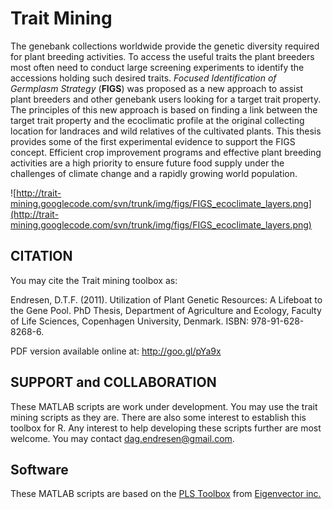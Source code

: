 # Trait Mining #

The genebank collections worldwide provide the genetic diversity required for plant breeding activities. To access the useful traits the plant breeders most often need to conduct large screening experiments to identify the accessions holding such desired traits. _Focused Identification of Germplasm Strategy_ (**FIGS**) was proposed as a new approach to assist plant breeders and other genebank users looking for a target trait property. The principles of this new approach is based on finding a link between the target trait property and the ecoclimatic profile at the original collecting location for landraces and wild relatives of the cultivated plants. This thesis provides some of the first experimental evidence to support the FIGS concept. Efficient crop improvement programs and effective plant breeding activities are a high priority to ensure future food supply under the challenges of climate change and a rapidly growing world population.

![http://trait-mining.googlecode.com/svn/trunk/img/figs/FIGS_ecoclimate_layers.png](http://trait-mining.googlecode.com/svn/trunk/img/figs/FIGS_ecoclimate_layers.png)


## CITATION ##
You may cite the Trait mining toolbox as:

Endresen, D.T.F. (2011). Utilization of Plant Genetic Resources: A Lifeboat to the Gene Pool. PhD Thesis, Department of Agriculture and Ecology, Faculty of Life Sciences, Copenhagen University, Denmark. ISBN: 978-91-628-8268-6.

PDF version available online at: http://goo.gl/pYa9x


## SUPPORT and COLLABORATION ##

These MATLAB scripts are work under development. You may use the trait mining scripts as they are. There are also some interest to establish this toolbox for R. Any interest to help developing these scripts further are most welcome. You may contact [dag.endresen@gmail.com](http://mailto:dag.endresen@gmail.com).


## Software ##

These MATLAB scripts are based on the [PLS Toolbox](http://www.eigenvector.com/software/pls_toolbox.htm) from [Eigenvector inc.](http://www.eigenvector.com/index.htm)